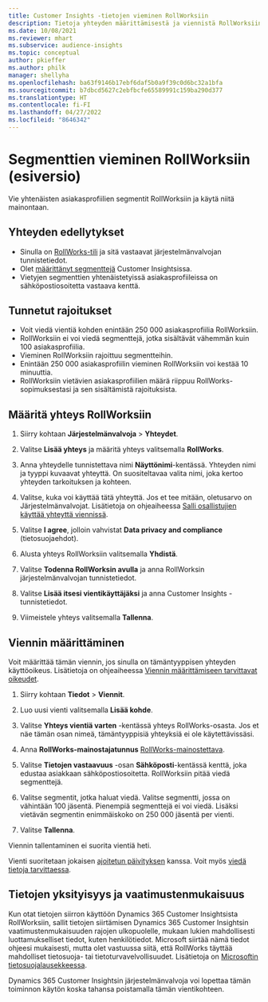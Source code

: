 ```yaml
---
title: Customer Insights -tietojen vieminen RollWorksiin
description: Tietoja yhteyden määrittämisestä ja viennistä RollWorksiin.
ms.date: 10/08/2021
ms.reviewer: mhart
ms.subservice: audience-insights
ms.topic: conceptual
author: pkieffer
ms.author: philk
manager: shellyha
ms.openlocfilehash: ba63f9146b17ebf6daf5b0a9f39c0d6bc32a1bfa
ms.sourcegitcommit: b7dbcd5627c2ebfbcfe65589991c159ba290d377
ms.translationtype: HT
ms.contentlocale: fi-FI
ms.lasthandoff: 04/27/2022
ms.locfileid: "8646342"
---
```

# <a name="export-segments-to-rollworks-preview"></a>Segmenttien vieminen RollWorksiin (esiversio)

Vie yhtenäisten asiakasprofiilien segmentit RollWorksiin ja käytä niitä mainontaan. 

## <a name="prerequisites-for-a-connection"></a>Yhteyden edellytykset

-   Sinulla on [RollWorks-tili](https://www.rollworks.com/) ja sitä vastaavat järjestelmänvalvojan tunnistetiedot.
-   Olet [määrittänyt segmenttejä](segments.md) Customer Insightsissa.
-   Vietyjen segmenttien yhtenäistetyissä asiakasprofiileissa on sähköpostiosoitetta vastaava kenttä.

## <a name="known-limitations"></a>Tunnetut rajoitukset

- Voit viedä vientiä kohden enintään 250 000 asiakasprofiilia RollWorksiin.
- RollWorksiin ei voi viedä segmenttejä, jotka sisältävät vähemmän kuin 100 asiakasprofiilia. 
- Vieminen RollWorksiin rajoittuu segmentteihin.
- Enintään 250 000 asiakasprofiilin vieminen RollWorksiin voi kestää 10 minuuttia. 
- RollWorksiin vietävien asiakasprofiilien määrä riippuu RollWorks-sopimuksestasi ja sen sisältämistä rajoituksista.

## <a name="set-up-connection-to-rollworks"></a>Määritä yhteys RollWorksiin

1. Siirry kohtaan **Järjestelmänvalvoja** > **Yhteydet**.

1. Valitse **Lisää yhteys** ja määritä yhteys valitsemalla **RollWorks**.

1. Anna yhteydelle tunnistettava nimi **Näyttönimi**-kentässä. Yhteyden nimi ja tyyppi kuvaavat yhteyttä. On suositeltavaa valita nimi, joka kertoo yhteyden tarkoituksen ja kohteen.

1. Valitse, kuka voi käyttää tätä yhteyttä. Jos et tee mitään, oletusarvo on Järjestelmänvalvojat. Lisätietoja on ohjeaiheessa [Salli osallistujien käyttää yhteyttä viennissä](connections.md#allow-contributors-to-use-a-connection-for-exports).

1. Valitse **I agree**, jolloin vahvistat **Data privacy and compliance** (tietosuojaehdot).

1. Alusta yhteys RollWorksiin valitsemalla **Yhdistä**.

1. Valitse **Todenna RollWorksin avulla** ja anna RollWorksin järjestelmänvalvojan tunnistetiedot.

1. Valitse **Lisää itsesi vientikäyttäjäksi** ja anna Customer Insights -tunnistetiedot.

1. Viimeistele yhteys valitsemalla **Tallenna**.

## <a name="configure-an-export"></a>Viennin määrittäminen

Voit määrittää tämän viennin, jos sinulla on tämäntyyppisen yhteyden käyttöoikeus. Lisätietoja on ohjeaiheessa [Viennin määrittämiseen tarvittavat oikeudet](export-destinations.md#set-up-a-new-export).

1. Siirry kohtaan **Tiedot** > **Viennit**.

1. Luo uusi vienti valitsemalla **Lisää kohde**.

1. Valitse **Yhteys vientiä varten** -kentässä yhteys RollWorks-osasta. Jos et näe tämän osan nimeä, tämäntyyppisiä yhteyksiä ei ole käytettävissäsi.

1. Anna **RollWorks-mainostajatunnus** [RollWorks-mainostettava](https://help.adroll.com/hc/articles/212011838-Advertiser-Profiles).

1. Valitse **Tietojen vastaavuus** -osan **Sähköposti**-kentässä kenttä, joka edustaa asiakkaan sähköpostiosoitetta. RollWorksiin pitää viedä segmenttejä.

1. Valitse segmentit, jotka haluat viedä. Valitse segmentti, jossa on vähintään 100 jäsentä. Pienempiä segmenttejä ei voi viedä. Lisäksi vietävän segmentin enimmäiskoko on 250 000 jäsentä per vienti. 

1. Valitse **Tallenna**.

Viennin tallentaminen ei suorita vientiä heti.

Vienti suoritetaan jokaisen [ajoitetun päivityksen](system.md#schedule-tab) kanssa. Voit myös [viedä tietoja tarvittaessa](export-destinations.md#run-exports-on-demand). 


## <a name="data-privacy-and-compliance"></a>Tietojen yksityisyys ja vaatimustenmukaisuus

Kun otat tietojen siirron käyttöön Dynamics 365 Customer Insightsista RollWorksiin, sallit tietojen siirtämisen Dynamics 365 Customer Insightsin vaatimustenmukaisuuden rajojen ulkopuolelle, mukaan lukien mahdollisesti luottamukselliset tiedot, kuten henkilötiedot. Microsoft siirtää nämä tiedot ohjeesi mukaisesti, mutta olet vastuussa siitä, että RollWorks täyttää mahdolliset tietosuoja- tai tietoturvavelvollisuudet. Lisätietoja on [Microsoftin tietosuojalausekkeessa](https://go.microsoft.com/fwlink/?linkid=396732).

Dynamics 365 Customer Insightsin järjestelmänvalvoja voi lopettaa tämän toiminnon käytön koska tahansa poistamalla tämän vientikohteen.
